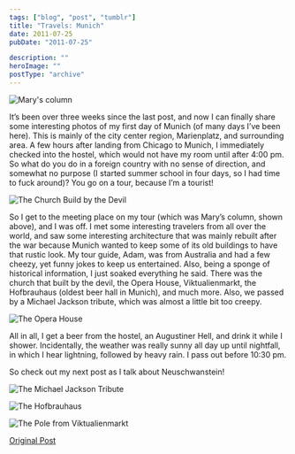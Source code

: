 ```yaml
---
tags: ["blog", "post", "tumblr"]
title: "Travels: Munich"
date: 2011-07-25
pubDate: "2011-07-25"

description: ""
heroImage: ""
postType: "archive"
---
```


![Mary's column](https://68.media.tumblr.com/tumblr_loxee68xCI1qz81kho1_1280.jpg)

It’s been over three weeks since the last post, and now I can finally share some interesting photos of my first day of Munich (of many days I’ve been here). This is mainly of the city center region, Marienplatz, and surrounding area. A few hours after landing from Chicago to Munich, I immediately checked into the hostel, which would not have my room until after 4:00 pm. So what do you do in a foreign country with no sense of direction, and somewhat no purpose (I started summer school in four days, so I had time to fuck around)? You go on a tour, because I’m a tourist!

![The Church Build by the Devil](https://68.media.tumblr.com/tumblr_loxee68xCI1qz81kho2_1280.jpg)

So I get to the meeting place on my tour (which was Mary’s column, shown above), and I was off. I met some interesting travelers from all over the world, and saw some interesting architecture that was mainly rebuilt after the war because Munich wanted to keep some of its old buildings to have that rustic look. My tour guide, Adam, was from Australia and had a few cheezy, yet funny jokes to keep us entertained. Also, being a sponge of historical information, I just soaked everything he said. There was the church that built by the devil, the Opera House, Viktualienmarkt, the Hofbrauhaus (oldest beer hall in Munich), and much more. Also, we passed by a Michael Jackson tribute, which was almost a little bit too creepy.

![The Opera House](https://68.media.tumblr.com/tumblr_loxee68xCI1qz81kho3_1280.jpg)

All in all, I get a beer from the hostel, an Augustiner Hell, and drink it while I shower. Incidentally, the weather was really sunny all day up until nightfall, in which I hear lightning, followed by heavy rain. I pass out before 10:30 pm.

So check out my next post as I talk about Neuschwanstein!

![The Michael Jackson Tribute](https://68.media.tumblr.com/tumblr_loxee68xCI1qz81kho4_1280.jpg)

![The Hofbrauhaus](https://68.media.tumblr.com/tumblr_loxee68xCI1qz81kho5_1280.jpg)

![The Pole from Viktualienmarkt](https://68.media.tumblr.com/tumblr_loxee68xCI1qz81kho6_1280.jpg)

[Original Post](https://jermspeaks.com/post/8075406452/its-been-over-three-weeks-since-the-last-post)
